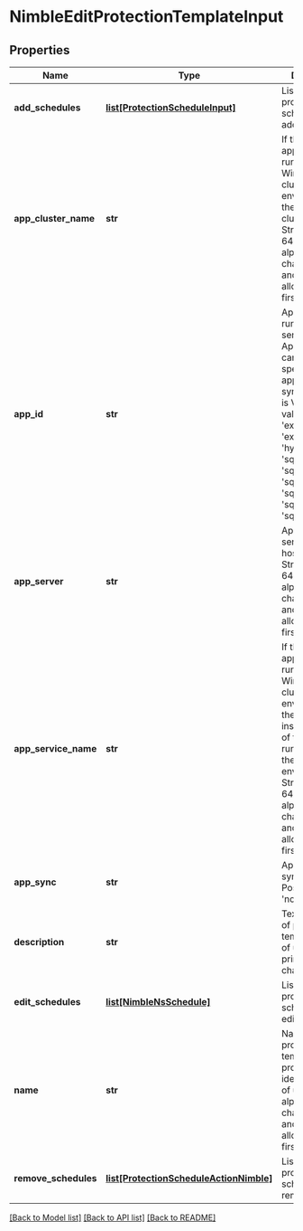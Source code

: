 # NimbleEditProtectionTemplateInput

## Properties
Name | Type | Description | Notes
------------ | ------------- | ------------- | -------------
**add_schedules** | [**list[ProtectionScheduleInput]**](ProtectionScheduleInput.md) | List of protection schedules to be added. | [optional] 
**app_cluster_name** | **str** | If the application is running within a Windows cluster environment then this is the cluster name. String of up to 64 alphanumeric characters, - and . and : are allowed after first character. | [optional] 
**app_id** | **str** | Application ID running on the server. Application ID can only be specified if application synchronization is VSS. Possible values: &#39;inval&#39;, &#39;exchange&#39;, &#39;exchange_dag&#39;, &#39;hyperv&#39;, &#39;sql2005&#39;, &#39;sql2008&#39;, &#39;sql2012&#39;, &#39;sql2014&#39;, &#39;sql2016&#39;, &#39;sql2017&#39;. | [optional] 
**app_server** | **str** | Application server hostname. String of up to 64 alphanumeric characters, - and . and : are allowed after first character. | [optional] 
**app_service_name** | **str** | If the application is running within a Windows cluster environment then this is the instance name of the service running within the cluster environment. String of up to 64 alphanumeric characters, - and . and : are allowed after first character. | [optional] 
**app_sync** | **str** | Application synchronization. Possible values: &#39;none&#39;, &#39;vss&#39;. | [optional] 
**description** | **str** | Text description of protection template. String of up to 255 printable ASCII characters. | [optional] 
**edit_schedules** | [**list[NimbleNsSchedule]**](NimbleNsSchedule.md) | List of protection schedules to be edited. | [optional] 
**name** | **str** | Name of the protection template. User provided identifier. String of up to 64 alphanumeric characters, - and . and : are allowed after first character. | [optional] 
**remove_schedules** | [**list[ProtectionScheduleActionNimble]**](ProtectionScheduleActionNimble.md) | List of protection schedules to be removed. | [optional] 

[[Back to Model list]](../README.md#documentation-for-models) [[Back to API list]](../README.md#documentation-for-api-endpoints) [[Back to README]](../README.md)


